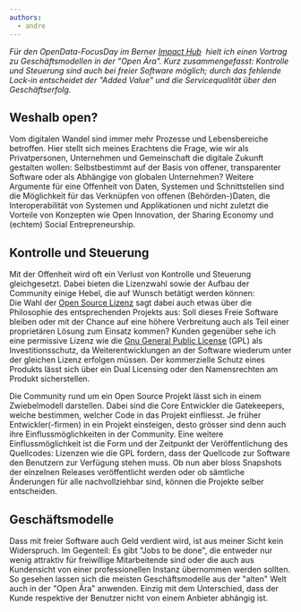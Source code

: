 ```yaml
---
authors:
  - andre
---
```



*F&uuml;r den OpenData-FocusDay im Berner [Impact Hub](https://bern.impacthub.net/) &nbsp;hielt ich einen Vortrag zu Gesch&auml;ftsmodellen in der "Open &Auml;ra". Kurz zusammengefasst: Kontrolle und Steuerung sind auch bei freier Software m&ouml;glich; durch das fehlende Lock-in entscheidet der "Added Value" und die Servicequalit&auml;t &uuml;ber den Gesch&auml;ftserfolg.*

## Weshalb open?

Vom digitalen Wandel sind immer mehr Prozesse und Lebensbereiche betroffen. Hier stellt sich meines Erachtens die Frage, wie wir als Privatpersonen, Unternehmen und Gemeinschaft die digitale Zukunft gestalten wollen: Selbstbestimmt auf der Basis von offener, transparenter Software oder als Abh&auml;ngige von globalen Unternehmen? Weitere Argumente f&uuml;r eine Offenheit von Daten, Systemen und Schnittstellen sind die M&ouml;glichkeit f&uuml;r das Verkn&uuml;pfen von offenen (Beh&ouml;rden-)Daten, die Interoperabilit&auml;t von Systemen und Applikationen und nicht zuletzt die Vorteile von Konzepten wie Open Innovation, der Sharing Economy und (echtem) Social Entrepreneurship.

## Kontrolle und Steuerung

Mit der Offenheit wird oft ein Verlust von Kontrolle und Steuerung gleichgesetzt. Dabei bieten die Lizenzwahl sowie der Aufbau der Community einige Hebel, die auf Wunsch bet&auml;tigt werden k&ouml;nnen:&nbsp;
<br>Die Wahl der [Open Source Lizenz](https://opensource.org/licenses) sagt dabei auch etwas &uuml;ber die Philosophie des entsprechenden Projekts aus: Soll dieses Freie Software bleiben oder mit der Chance auf eine h&ouml;here Verbreitung auch als Teil einer propriet&auml;ren L&ouml;sung zum Einsatz kommen? Kunden gegen&uuml;ber sehe ich eine permissive Lizenz wie die [Gnu General Public License](https://www.gnu.org/copyleft/gpl.html) (GPL) als Investitionsschutz, da Weiterentwicklungen an der Software wiederum unter der gleichen Lizenz erfolgen m&uuml;ssen. Der kommerzielle Schutz eines Produkts l&auml;sst sich &uuml;ber ein Dual Licensing oder den Namensrechten am Produkt sicherstellen.

Die Community rund um ein Open Source Projekt l&auml;sst sich in einem Zwiebelmodell darstellen. Dabei sind die Core Entwickler die Gatekeepers, welche bestimmen, welcher Code in das Projekt einfliesst. Je fr&uuml;her Entwickler(-firmen) in ein Projekt einsteigen, desto gr&ouml;sser sind denn auch ihre Einflussm&ouml;glichkeiten in der Community. Eine weitere Einflussm&ouml;glichkeit ist die Form und der Zeitpunkt der Ver&ouml;ffentlichung des Quellcodes: Lizenzen wie die GPL fordern, dass der Quellcode zur Software den Benutzern zur Verf&uuml;gung stehen muss. Ob nun aber bloss Snapshots der einzelnen Releases ver&ouml;ffentlicht werden oder ob s&auml;mtliche &Auml;nderungen f&uuml;r alle nachvollziehbar sind, k&ouml;nnen die Projekte selber entscheiden.

## Gesch&auml;ftsmodelle

Dass mit freier Software auch Geld verdient wird, ist aus meiner Sicht kein Widerspruch. Im Gegenteil: Es gibt "Jobs to be done", die entweder nur wenig attraktiv f&uuml;r freiwillige Mitarbeitende sind oder die auch aus Kundensicht von einer professionellen Instanz &uuml;bernommen werden sollten. So gesehen lassen sich die meisten Gesch&auml;ftsmodelle aus der "alten" Welt auch in der "Open &Auml;ra" anwenden. Einzig mit dem Unterschied, dass der Kunde respektive der Benutzer nicht von einem Anbieter abh&auml;ngig ist.

&nbsp;